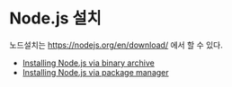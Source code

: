 # Node.js 설치

노드설치는 https://nodejs.org/en/download/ 에서 할 수 있다.

- [Installing Node.js via binary archive](https://nodejs.org/en/download/package-manager/)
- [Installing Node.js via package manager](https://github.com/nodejs/help/wiki/Installation)
